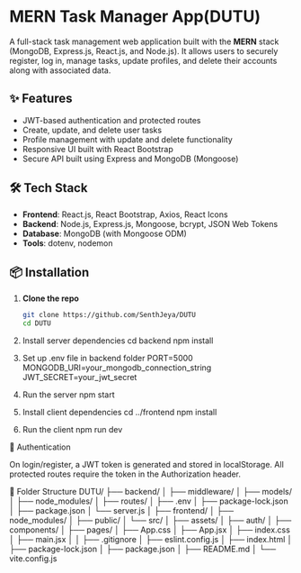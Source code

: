 # MERN Task Manager App(DUTU)

A full-stack task management web application built with the **MERN** stack (MongoDB, Express.js, React.js, and Node.js). It allows users to securely register, log in, manage tasks, update profiles, and delete their accounts along with associated data.

## ✨ Features

- JWT-based authentication and protected routes
- Create, update, and delete user tasks
- Profile management with update and delete functionality
- Responsive UI built with React Bootstrap
- Secure API built using Express and MongoDB (Mongoose)

## 🛠 Tech Stack

- **Frontend**: React.js, React Bootstrap, Axios, React Icons
- **Backend**: Node.js, Express.js, Mongoose, bcrypt, JSON Web Tokens
- **Database**: MongoDB (with Mongoose ODM)
- **Tools**: dotenv, nodemon

## 📦 Installation

1. **Clone the repo**
   ```bash
   git clone https://github.com/SenthJeya/DUTU
   cd DUTU

2. Install server dependencies
	cd backend
	npm install
	
3. Set up .env file in backend folder
	PORT=5000
	MONGODB_URI=your_mongodb_connection_string
	JWT_SECRET=your_jwt_secret
	
4. Run the server
	npm start
	
5. Install client dependencies
	cd ../frontend
	npm install
	
6. Run the client
	npm run dev
	
🔐 Authentication

On login/register, a JWT token is generated and stored in localStorage.
All protected routes require the token in the Authorization header.

📁 Folder Structure
DUTU/
├── backend/
│   ├── middleware/
│   ├── models/
│   ├── node_modules/
│   ├── routes/
│   ├── .env
│   ├── package-lock.json
│   ├── package.json
│   └── server.js
│
├── frontend/
│   ├── node_modules/
│   ├── public/
│   └── src/
│       ├── assets/
│       ├── auth/
│       ├── components/
│       ├── pages/
│       ├── App.css
│       ├── App.jsx
│       ├── index.css
│       ├── main.jsx
│
│   ├── .gitignore
│   ├── eslint.config.js
│   ├── index.html
│   ├── package-lock.json
│   ├── package.json
│   ├── README.md
│   └── vite.config.js





